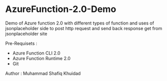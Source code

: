 # AzureFunction-2.0-Demo 
Demo of Azure function 2.0 with different types of function and uses of jsonplaceholder side to post http request and send back response get from jsonplaceholder site 


Pre-Requisets :
- Azure Function CLI 2.0
- Azure Function Runtime 2.0
- Git



Author : Muhammad Shafiq Khuidad 
